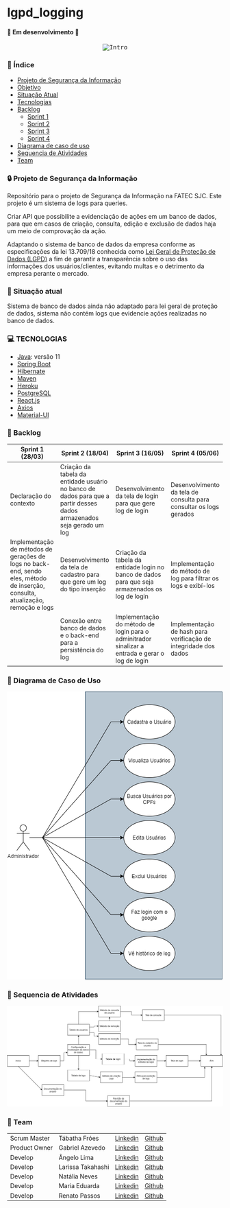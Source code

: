 # lgpd_logging

 
#### 🚧  Em desenvolvimento  🚧

<p align="center">
  <kbd>
    <img src="https://raw.githubusercontent.com/az3vedo/lgpd_logging/3999f0b279e878fdf5bcec39ddb1ee93d0355e10/Imagens/20210609_002026.gif" alt="Intro">
  </kbd>
</p>


### :checkered_flag: Índice 

<!--ts-->
   * [Projeto de Segurança da Informação](#projeto)
   * [Objetivo](#objetivo)
   * [Situação Atual](#situação)
   * [Tecnologias](#tecnologias)
   * [Backlog](#backlog)
      * [Sprint 1](#sprint-1)
      * [Sprint 2](#sprint-2)
      * [Sprint 3](#sprint-3)
      * [Sprint 4](#sprint-4)
   * [Diagrama de caso de uso](#diagrama-caso-de-uso)
   * [Sequencia de Atividades](#sequencia)
   * [Team](#team)
<!--te-->


### :lock: Projeto de Segurança da Informação <a name="projeto"></a>
Repositório para o projeto de Segurança da Informação na FATEC SJC.
Este projeto é um sistema de logs para queries. 
 
Criar API que possibilite a evidenciação de ações em um banco de dados, para que em casos de criação, consulta, edição e exclusão de dados haja um meio de comprovação da ação.

Adaptando o sistema de banco de dados da empresa conforme as especificações da lei 13.709/18
conhecida como [Lei Geral de Proteção de Dados (LGPD)](http://www.planalto.gov.br/ccivil_03/_ato2015-2018/2018/lei/l13709.htm) a fim de garantir a transparência sobre o uso das informações dos usuários/clientes, evitando multas e o detrimento da empresa perante o mercado.

### :triangular_flag_on_post: Situação atual <a name="objetivo"></a>
Sistema de banco de dados ainda não adaptado para lei geral de proteção de dados, sistema não contém logs que evidencie ações realizadas no banco de dados.

### :computer: TECNOLOGIAS <a name="tecnologias"></a>
- [Java](https://docs.oracle.com/en/java/javase/11/): versão 11
- [Spring Boot](https://docs.spring.io/spring-boot/docs/current/reference/htmlsingle/)
- [Hibernate](https://hibernate.org/orm/documentation/5.4/)
- [Maven](https://maven.apache.org/guides/)
- [Heroku](https://devcenter.heroku.com/categories/reference)
- [PostgreSQL](https://www.postgresql.org/docs/)
- [React.js](https://pt-br.reactjs.org/docs/react-api.html)
- [Axios](https://github.com/axios/axios)
- [Material-UI](https://material-ui.com/pt/)


### :bookmark_tabs: Backlog <a name="backlog"></a>


|  Sprint 1 (28/03) |  Sprint 2 (18/04)| Sprint 3 (16/05) |  Sprint 4 (05/06)|
|---|---|---|---|
|  Declaração do contexto  | Criação da tabela da entidade usuário no banco de dados para que a partir desses dados armazenados seja gerado um log  | Desenvolvimento da tela de login para que gere log de login  | Desenvolvimento da tela de consulta para consultar os logs gerados  |
|  Implementação de métodos de gerações de logs no back-end, sendo eles, método de inserção, consulta, atualização, remoção e logs  |  Desenvolvimento da tela de cadastro para que gere um log do tipo inserção |  Criação da tabela da entidade login no banco de dados para que seja armazenados os log de login |  Implementação do método de log para filtrar os logs e exibí-los |
|   |  Conexão entre banco de dados e o back-end para a persistência do log | Implementação do método de login para o adminitrador sinalizar a entrada  e gerar o log de login  | Implementação de hash para verificação de integridade dos dados  |

### :date: Diagrama de Caso de Uso <a name="diagrama-caso-de-uso"></a>
![Diagrama de caso de uso](https://github.com/az3vedo/lgpd_logging/blob/documentation/Imagens/DiagramaDeCasoDeUso.png)

### :date: Sequencia de Atividades <a name="sequencia"></a>
![Sequencia de atividades](https://github.com/az3vedo/lgpd_logging/blob/documentation/Imagens/sequenciaAtividade.png)

### 	:two_women_holding_hands: Team <a name="team"></a>


<table>
    <thead>
    </thead>
    <tbody>
      <tr>
        <td>Scrum Master</td>
        <td>Tábatha Fróes</td>
        <td><a href = "https://www.linkedin.com/  in/tabathafroes/">Linkedin</a></td>
        <td><a href = "https://github.com/tabathafroes">Github</a></td>       
      </tr>
    <tr>
       <td>Product Owner</td>
        <td>Gabriel Azevedo</td>
            <td><a href = "https://www.linkedin.com/in/gabrielsouzati">Linkedin</a></td>
            <td><a href = "https://github.com/az3vedo">Github</a></td>           
    </tr>
    <tr>
            <td>Develop</td>
            <td>Ângelo Lima</td>
            <td><a href = "https://www.linkedin.com/in/%C3%A2ngelo-lima-0003201b0/">Linkedin</a></td>
            <td><a href = "https://github.com/angelovlima">Github</a></td>           
        </tr>
        <tr>
            <td>Develop</td>
            <td>Larissa Takahashi</td> 
            <td><a href = "https://www.linkedin.com/in/larissa-miho-takahashi/">Linkedin</a></td> 
            <td><a href = "https://github.com/LarissaMiho"> Github</a> </td>
        </tr>
        <tr>
            <td>Develop</td>
            <td>Natália Neves</td>
            <td> <a href= "https://www.linkedin.com/in/natalia-reis-neves">Linkedin</a></td>
            <td> <a href= "https://github.com/natalianeves18">Github</a></td>
        </tr>
        <tr>
            <td>Develop</td>
            <td>Maria Eduarda</td>
            <td><a href= "https://www.linkedin.com/in/mariaeduarda-oliveira">Linkedin</a></td>
            <td><a href = "https://github.com/Eduarda-Oliveira">Github</a></td>
        </tr>
        <tr>
            <td>Develop</td>
            <td>Renato Passos</td> 
            <td><a href = "https://www.linkedin.com/in/renato-passos-049598185/">Linkedin</a></td>
            <td><a href = "https://github.com/Renato-Passos">Github</a></td>
      </tr>
   </tbody>
</table>